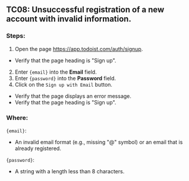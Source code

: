 ## TC08: Unsuccessful registration of a new account with invalid information.
### Steps:
1. Open the page https://app.todoist.com/auth/signup.
* Verify that the page heading is "Sign up".
2. Enter `{email}` into the **Email** field.
3. Enter `{password}` into the **Password** field.
4. Click on the `Sign up with Email` button.
* Verify that the page displays an error message.
* Verify that the page heading is "Sign up".
### Where:
`{email}`:
* An invalid email format (e.g., missing "@" symbol) or an email that is already registered.

`{password}`:
* A string with a length less than 8 characters.